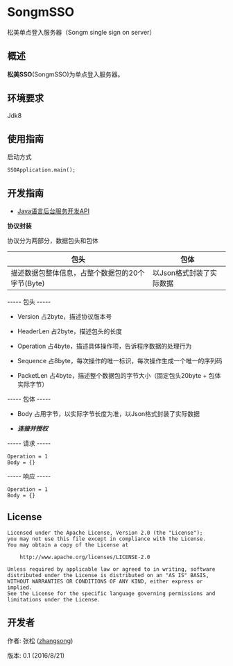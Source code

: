 # SongmSSO
松美单点登入服务器（Songm single sign on server）

## 概述

**松美SSO**(SongmSSO)为单点登入服务器。

## 环境要求

Jdk8

## 使用指南

启动方式
```
SSOApplication.main();
```

## 开发指南

+ [Java语言后台服务开发API](https://github.com/songzigw/songm.sso.backstage.java)

**协议封装**

协议分为两部分，数据包头和包体

| 包头 | 包体 |
| --- | --- |
| 描述数据包整体信息，占整个数据包的20个字节(Byte) | 以Json格式封装了实际数据 |

----- 包头 -----

- Version
占2byte，描述协议版本号

- HeaderLen
占2byte，描述包头的长度

- Operation
占4byte，描述具体操作项，告诉程序数据的处理行为

- Sequence
占8byte，每次操作的唯一标识，每次操作生成一个唯一的序列码

- PacketLen
占4byte，描述整个数据包的字节大小（固定包头20byte + 包体实际字节）

----- 包体 -----

- Body
占用字节，以实际字节长度为准，以Json格式封装了实际数据

+ ***连接并授权***

----- 请求 -----

```
Operation = 1
Body = {}
```

----- 响应 -----

```
Operation = 1
Body = {}
```

## License

```
Licensed under the Apache License, Version 2.0 (the "License");
you may not use this file except in compliance with the License.
You may obtain a copy of the License at

    http://www.apache.org/licenses/LICENSE-2.0

Unless required by applicable law or agreed to in writing, software
distributed under the License is distributed on an "AS IS" BASIS,
WITHOUT WARRANTIES OR CONDITIONS OF ANY KIND, either express or implied.
See the License for the specific language governing permissions and
limitations under the License.
```

## 开发者

作者: 张松 ([zhangsong](mailto:songzigw@163.com)) 

版本: 0.1 (2016/8/21)

